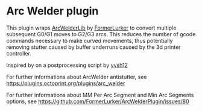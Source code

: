 # Arc Welder plugin

This plugin wraps [ArcWelderLib](https://github.com/FormerLurker/ArcWelderLib) by [FormerLurker](https://github.com/FormerLurker) to convert multiple subsequent G0/G1 moves to G2/G3 arcs. This reduces the number of gcode commands necessary to make curved movements, thus potentially removing stutter caused by buffer underruns caused by the 3d printer controller.

Inspired by on a postprocessing script by [yysh12](https://github.com/yysh12)

For further informations about ArcWelder antistutter, see https://plugins.octoprint.org/plugins/arc_welder

For further informations about MM Per Arc Segment and Min Arc Segments options, see https://github.com/FormerLurker/ArcWelderPlugin/issues/80
